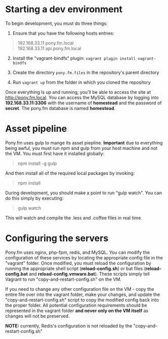 # Starting a dev environment
To begin development, you must do three things:
1. Ensure that you have the following hosts entries:
> 192.168.33.11		pony.fm.local  
> 192.168.33.11		api.pony.fm.local

2. Install the "vagrant-bindfs" plugin: `vagrant plugin install vagrant-bindfs`

3. Create the directory ``pony.fm.files`` in the repository's parent directory

4. Run `vagrant up` from the folder in which you cloned the repository

Once everything is up and running, you'll be able to access the site at http://pony.fm.local. You can access the MySQL database by logging into **192.168.33.11:3306** with the username of **homestead** and the password of **secret**. The pony.fm database is named **homestead**.

# Asset pipeline
Pony.fm uses gulp to mange its asset piepline. **Important** due to everything being awful, you must run npm and gulp from your host machine and not the VM. You must first have it installed globally:
> npm install -g gulp

And then install all of the required local packages by invoking:
> npm install

During development, you should make a point to run "gulp watch". You can do this simply by executing:
> gulp watch

This will watch and compile the .less and .coffee files in real time.

# Configuring the servers
Pony.fm uses nginx, php-fpm, redis, and MySQL. You can modify the configuration of these services by locating the appropriate config file in the "vagrant" folder. Once modified, you must reload the configuration by running the appropriate shell script (**reload-config.sh**) or bat files (**reload-config.bat** and **reload-config.vmware.bat**). These scripts simply tell Vagrant to run "copy-and-restart-config.sh" on the VM.

If you need to change any other configuration file on the VM - copy the entire file over into the vagrant folder, make your changes, and update the "copy-and-restart-config.sh" script to copy the modified config back into the proper folder. All potential configuration requirements should be represented in the vagrant folder **and never only on the VM itself** as changes will not be preserved.

**NOTE:** currently, Redis's configuration is not reloaded by the "copy-and-restart-config.sh"
